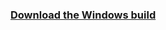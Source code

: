 ### [Download the Windows build](https://github.com/burakakan/PlatformRunner/releases/download/Win64-v0.1.0-alpha/Platform.Runner.v0.1.Win.x86_64.zip)
